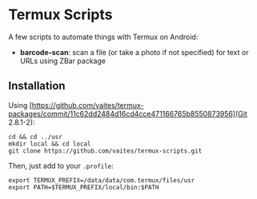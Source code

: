 Termux Scripts
==============

A few scripts to automate things with Termux on Android:

* **barcode-scan**: scan a file (or take a photo if not specified) for text or URLs using ZBar package

Installation
------------

Using [https://github.com/vaites/termux-packages/commit/11c62dd2484d16cd4cce471166765b8550873956](Git 2.8.1-2):

    cd && cd ../usr
    mkdir local && cd local
    git clone https://github.com/vaites/termux-scripts.git

Then, just add to your `.profile`:

    export TERMUX_PREFIX=/data/data/com.termux/files/usr
    export PATH=$TERMUX_PREFIX/local/bin:$PATH
